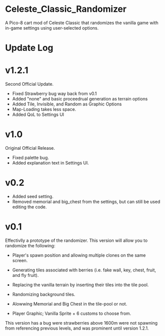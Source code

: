 # Celeste_Classic_Randomizer
A Pico-8 cart mod of Celeste Classic that randomizes the vanilla game with in-game settings using user-selected options.

# Update Log
# v1.2.1
Second Official Update.
  - Fixed Strawberry bug way back from v0.1
  - Added "none" and basic proceedrual generation as terrain options
  - Added Tile, Invisible, and Random as Graphic Options
  - Map-Loading takes less space.
  - Added QoL to Settings UI

# v1.0
Original Official Release.
  - Fixed palette bug.
  - Added explanation text in Settings UI.

# v0.2
  - Added seed setting.
  - Removed memorial and big_chest from the settings, but can still be used editing the code.

# v0.1
Effectivlly a prototype of the randomizer. This version will allow you to randomize the following:
  - Player's spawn position and allowing multiple clones on the same screen.
  - Generating tiles associated with berries (i.e. fake wall, key, chest, fruit, and fly fruit).
  - Replacing the vanilla terrain by inserting their tiles into the tile pool.
  - Randomizing background tiles.
  - Alowwing Memorial and Big Chest in the tile-pool or not.
  
  - Player Graphic; Vanilla Sprite + 6 customs to choose from.

This version has a bug were strawberries above 1600m were not spawning from referencing previous levels, and was prominent until version 1.2.1.

